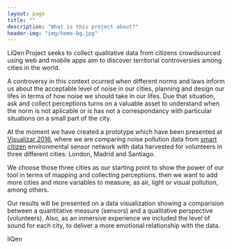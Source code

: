 ```yaml
---
layout: page
title: ""
description: "What is this project about?"
header-img: "img/home-bg.jpg"
---
```


LiQen Project seeks to collect qualitative data from citizens crowdsourced using web and mobile apps aim to discover territorial controversies among cities in the world.

A controversy in this context ocurred when different norms and laws inform us about the acceptable level of noise in our cities, planning and design our lifes in terms of how noise we should take in our lifes. Due that situation, ask and collect perceptions turns on a valuable asset to understand when the norm is not aplicable or is has not a correspondancy with particular situations on a small part of the city.

At the moment we have created a prototype which have been presented at [Visualizar 2016](http://medialab-prado.es/visualizar), where we are comparing noise pollution data from [smart citizen](https://smartcitizen.me) environmental sensor network with data harvested for volunteers in three different cities: London, Madrid and Santiago.

We choose those three cities as our starting point to show the power of our tool in terms of mapping and collecting perceptions. then we want to add more cities and more variables to measure, as air, light or visual pollution, among others.

Our results will be presented on a data visualization showing a comparision between a quantitative measure (sensors) and a qualitative perspective (volunteers). Also, as an inmersive experience we included the level of sound for each city, to deliver a more emotional relationship with the data.

liQen
